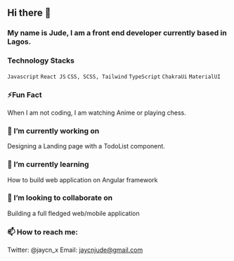 ## Hi there 👋

### My name is Jude, I am a front end developer currently based in Lagos.

### Technology Stacks
```Javascript```
```React JS```
```CSS, SCSS, Tailwind```
```TypeScript```
```ChakraUi```
```MaterialUI```

### ⚡Fun Fact 

When I am not coding, I am watching Anime or playing chess.

### 🔭 I’m currently working on
Designing a Landing page with a TodoList component.

### 🌱 I’m currently learning 
How to build web application on Angular framework
 

### 👯 I’m looking to collaborate on 
Building a full fledged web/mobile application 

### 📫 How to reach me: 
Twitter: @jaycn_x
Email: jaycnjude@gmail.com

<!--
**Jaycns/Jaycns** is a ✨ _special_ ✨ repository because its `README.md` (this file) appears on your GitHub profile.

Here are some ideas to get you started:

- 
- 
- 👯 I’m looking to collaborate on ...
- 🤔 I’m looking for help with ...
- 💬 Ask me about ...
- 📫 How to reach me: ...
- 
- ⚡ Fun fact: ...
-->
